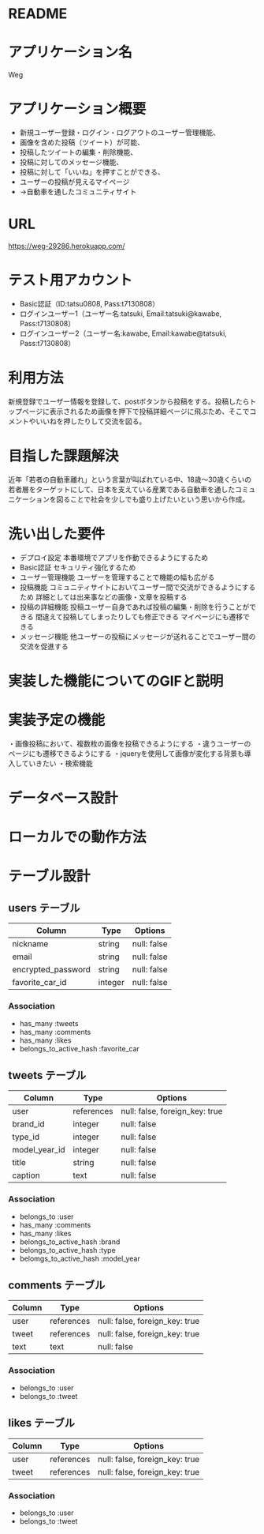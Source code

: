 # README

# アプリケーション名
 Weg

# アプリケーション概要
- 新規ユーザー登録・ログイン・ログアウトのユーザー管理機能、
- 画像を含めた投稿（ツイート）が可能、
- 投稿したツイートの編集・削除機能、
- 投稿に対してのメッセージ機能、
- 投稿に対して「いいね」を押すことができる、
- ユーザーの投稿が見えるマイページ
- →自動車を通したコミュニティサイト

# URL
 https://weg-29286.herokuapp.com/

# テスト用アカウント
- Basic認証（ID:tatsu0808, Pass:t7130808）
- ログインユーザー1（ユーザー名:tatsuki, Email:tatsuki@kawabe, Pass:t7130808）
- ログインユーザー2（ユーザー名:kawabe, Email:kawabe@tatsuki, Pass:t7130808）

# 利用方法
 新規登録でユーザー情報を登録して、postボタンから投稿をする。投稿したらトップページに表示されるため画像を押下で投稿詳細ページに飛ぶため、そこでコメントやいいねを押したりして交流を図る。

# 目指した課題解決
 近年「若者の自動車離れ」という言葉が叫ばれている中、18歳〜30歳くらいの若者層をターゲットにして、日本を支えている産業である自動車を通したコミュニケーションを図ることで社会を少しでも盛り上げたいという思いから作成。

# 洗い出した要件
- デプロイ設定
  本番環境でアプリを作動できるようにするため
- Basic認証
  セキュリティ強化するため
- ユーザー管理機能
  ユーザーを管理することで機能の幅も広がる
- 投稿機能
  コミュニティサイトにおいてユーザー間で交流ができるようにするため
  詳細としては出来事などの画像・文章を投稿する
- 投稿の詳細機能
  投稿ユーザー自身であれば投稿の編集・削除を行うことができる
  間違えて投稿してしまったりしても修正できる
  マイページにも遷移できる
- メッセージ機能
  他ユーザーの投稿にメッセージが送れることでユーザー間の交流を促進する

# 実装した機能についてのGIFと説明


# 実装予定の機能
・画像投稿において、複数枚の画像を投稿できるようにする
・違うユーザーのページにも遷移できるようにする
・jqueryを使用して画像が変化する背景も導入していきたい
・検索機能

# データベース設計

# ローカルでの動作方法







# テーブル設計

## users テーブル

| Column             |  Type   | Options      |
| ------------------ | --------| -------------|
| nickname           | string  | null: false  |
| email              | string  | null: false  |
| encrypted_password | string  | null: false  |
| favorite_car_id    | integer | null: false  |

### Association
- has_many :tweets
- has_many :comments
- has_many :likes
- belongs_to_active_hash :favorite_car





## tweets テーブル

| Column             |  Type      | Options                        |
| ------------------ | ---------- | ------------------------------ |
| user               | references | null: false, foreign_key: true |
| brand_id           | integer    | null: false                    |
| type_id            | integer    | null: false                    |
| model_year_id      | integer    | null: false                    |
| title              | string     | null: false                    |
| caption            | text       | null: false                    |


### Association
- belongs_to :user
- has_many :comments
- has_many :likes
- belongs_to_active_hash :brand
- belongs_to_active_hash :type
- belomgs_to_active_hash :model_year




## comments テーブル

| Column             |  Type      | Options                        |
| ------------------ | ---------- | ------------------------------ |
| user               | references | null: false, foreign_key: true |
| tweet              | references | null: false, foreign_key: true |
| text               | text       | null: false                    |



### Association
- belongs_to :user
- belongs_to :tweet




## likes テーブル

| Column            |  Type      | Options                        |
| ----------------- | ---------- | ------------------------------ |
| user              | references | null: false, foreign_key: true |
| tweet             | references | null: false, foreign_key: true |


### Association
- belongs_to :user
- belongs_to :tweet

